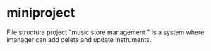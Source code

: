 # miniproject
File structure project  "music store management " is a system where  imanager can add delete and update instruments.
